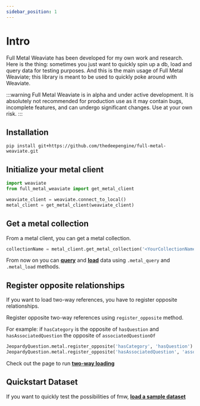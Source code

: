 ```yaml
---
sidebar_position: 1
---
```


# Intro

Full Metal Weaviate has been developed for my own work and research. Here is the thing: sometimes you just want to quickly spin up a db, load and query data for testing purposes. And this is the main usage of Full Metal Weaviate; this library is meant to be used to quickly poke around with Weaviate.

:::warning
Full Metal Weaviate is in alpha and under active development. It is absolutely not recommended for production use as it may contain bugs, incomplete features, and can undergo significant changes. Use at your own risk.
:::

## Installation

```
pip install git+https://github.com/thedeepengine/full-metal-weaviate.git
```

## Initialize your metal client

```python
import weaviate
from full_metal_weaviate import get_metal_client

weaviate_client = weaviate.connect_to_local()
metal_client = get_metal_client(weaviate_client)
```

## Get a metal collection

From a metal client, you can get a metal collection.

```python
collectionName = metal_client.get_metal_collection('<YourCollectionName>')
```

From now on you can **[query](query_data.md)** and **[load](load_data.md)** data using `.metal_query` and `.metal_load` methods.

## Register opposite relationships

If you want to load two-way references, you have to register opposite relationships. 

Register opposite two-way references using `register_opposite` method.

For example:
if `hasCategory` is the opposite of `hasQuestion` and `hasAssociatedQuestion` the opposite of `associatedQuestionOf`

```python
JeopardyQuestion.metal.register_opposite('hasCategory', 'hasQuestion')
JeopardyQuestion.metal.register_opposite('hasAssociatedQuestion', 'associatedQuestionOf')
```

Check out the page to run **[two-way loading](load_data.md)** 

## Quickstart Dataset

If you want to quickly test the possibilities of fmw, **[load a sample dataset](data_sample.md)**


